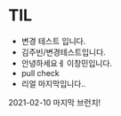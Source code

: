 # TIL

- 변경 테스트 입니다. 
- 김주빈/변경테스트입니다.
- 안녕하세요ㅔ 이창민입니다.
- pull check
- 리얼 마지막입니다..



2021-02-10 마지막 브런치!